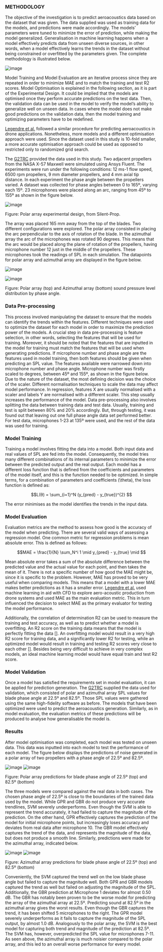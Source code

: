 ### METHODOLOGY
The objective of the investigation is to predict aeroacoustics data based on the dataset that was given. The data supplied was used as training data for the models, and predictions were made accordingly. The models’ parameters were tuned to minimize the error of prediction, while making the model generalized. Generalisation in machine learning happens when a model effectively predicts data from unseen diverse sources, in other words, when a model effectively learns the trends in the dataset without being constrained or overfitted by the parameters given. The complete methodology is illustrated below.


![image](assets/methodology.svg)


Model Training and Model Evaluation are an iterative process since they are repeated in order to minimize MAE and to match the training and test R2 scores. Model Optimisation is explained in the following section, as it is part of the Experimental Design. It could be implied that the models are optimised once they perform accurate predictions on the test data. Then, the validation data can be used in the model to verify the model’s ability to generalize well on unseen data. In cases where the model does not make good predictions on the validation data, then the model training and optimizing parameters have to be redefined.

[Legendre et al.](https://www.researchgate.net/publication/353771519_A_machine_learning-based_methodology_for_computational_aeroacoustics_predictions_of_multi-propeller_drones) followed a similar procedure for predicting aeroacoustics in drone applications. Nonetheless, more models and a different optimisation approach were used. Since the dataset used in this study is 10-fold smaller, a more accurate optimisation approach could be used as opposed to restricted only to randomized grid search.

The [G2TRC](https://www.nottingham.ac.uk/research/groups/gas-turbine-and-transmissions-centre/contact.aspx) provided the data used in this study. Two adjacent propellers from the NASA X-57 Maxwell were simulated using Ansys Fluent. The experiments were run under the following conditions: 12 ms-1 flow speed, 6500 rpm propellers, 9 mm diameter propellers, and 4 mm axial tip distance. In each experiment the phase angle between the propellers varied. A dataset was collected for phase angles between 0 to 165º, varying each 15º. 23 microphones were placed along an arc, ranging from 45º to 155º as shown in the figure below.

![image](assets/microphone_array_silentprop.png)

Figure: Polar array experimental design, from Silent-Prop.

The array was placed 165 mm away from the top of the blades. Two different configurations were explored. The polar array consisted in placing the arc perpendicular to the axis of rotation of the blade. In the azimuthal array the arc of the microphones was rotated 90 degrees. This means that the arc would be placed along the plane of rotation of the propellers, having microphone number 12 just in the middle of the propellers. These microphones took the readings of SPL in each simulation. The datapoints for polar array and azimuthal array are displayed in the figure below. 

 ![image](assets/polar_array.png) 

 ![image](assets/azimuthal_array.png)

Figure: Polar array (top) and Azimuthal array (bottom) sound pressure level distribution by phase angle.

### Data Pre-processing
This process involved manipulating the dataset to ensure that the models can identify the trends within the features. Different techniques were used to optimize the dataset for each model in order to maximize the prediction power of the models. A crucial step in data pre-processing is feature selection, in other words, selecting the features that will be used for training. Moreover, it should be noted that the features that are inputted in the model for training must match the features that will be used when generating predictions. If microphone number and phase angle are the features used in model training, then both features should be given when predicting an SPL value. The features available were narrowed down into microphone number and phase angle. Microphone number was firstly scaled to degrees, between 45º and 155º, as shown in the figure below.
Due to the nature of the dataset, the most defining decision was the choice of the scaler. Different normalisation techniques to scale the data may affect model performance. In regression, features X are usually normalised with a scaler and labels Y are normalised with a different scaler. This step usually increases the performance of the model. Data pre-processing also involves splitting the data between training data and test data. Usually, training and test is split between 80% and 20% accordingly. But, through testing, it was found out that leaving out one full phase angle data set performed better. For test data, microphones 1-23 at 135º were used, and the rest of the data was used for training.

### Model Training
Training a model involves fitting the data into a model. Both input data and real values of SPL are fed into the model. Consequently, the model tries many different combinations of its internal parameters to minimize the error between the predicted output and the real output. Each model has a different loss function that is defined from the coefficients and parameters of the model itself, and this is the function needed to be optimized. In simple terms, for a combination of parameters and coefficients (\theta), the loss function is defined as:

```math
L(θ) = \sum_{i=1}^N  (y_{pred} - y_{true})^{2} 
```


The error minimises as the model identifies the trends in the input data.

### Model Evaluation
Evaluation metrics are the method to assess how good is the accuracy of the model when predicting. There are several valid ways of assessing a regression model. One common metric for regression problems is mean absolute error. This is defined as follows:

```math
MAE =  \frac{1}{N}  \sum_N^i 1  \mid y_{pred} - y_{true} \mid 
```

Mean absolute error takes a sum of the absolute difference between the predicted value and the actual value for each point, and then takes the mean of it. There is not a specific number of how good the MAE might be, since it is specific to the problem. However, MAE has proved to be very useful when comparing models. This means that a model with a lower MAE makes better predictions as it has a smaller error. [Legendre et al.](https://www.researchgate.net/publication/353771519_A_machine_learning-based_methodology_for_computational_aeroacoustics_predictions_of_multi-propeller_drones) used machine learning in aid with CFD to explore aero-acoustic production from drone systems and used MAE as the main evaluation metric. This in turn influenced the decision to select MAE as the primary evaluator for testing the model performance.

Additionally, the correlation of determination R2 can be used to measure the training and test accuracy, as well as to predict whether a model is overfitting. An R2 score on the training data means that the model is perfectly fitting the data []. An overfitting model would result in a very high R2 score for training data, and a significantly lower R2 for testing, while an optimized model would result in training and testing R2 scores very close to each other []. Besides being very difficult to achieve in very complex models, an ideal machine learning model would have equal train and test R2 score.

### Model Validation
Once a model has satisfied the requirements set in model evaluation, it can be applied for prediction generation. The [G2TRC](https://www.nottingham.ac.uk/research/groups/gas-turbine-and-transmissions-centre/contact.aspx) supplied the data used for validation, which consisted of polar and azimuthal array SPL values for blade phase angle at 22.5º and 82.5º. Those SPL values were gathered using the same high-fidelity software as before. The models that have been optimized were used to predict the aeroacoustics generation. Similarly, as in model evaluation, the evaluation metrics of these predictions will be produced to analyse how generalisable the model is.


### Results
After model optimisation was completed, each model was tested on unseen data. This data was inputted into each model to test the performance of each model. The figure below displays the predictions of noise generated in a polar array of two propellers with a phase angle of 22.5º and 82.5º. 

![image](assets/results_poli_22.png)
![image](assets/results_poli_82.png)

Figure: Polar array predictions for blade phase angle of 22.5º (top) and 82.5º (bottom) 

The three models were compared against the real data in both cases. The chosen phase angle of 22.5º is close to the boundaries of the trained data used by the model. While GPR and GBR do not produce very accurate trendlines, SVM severely underperforms. Even though the SVM is able to represent the trend accurately, it had failed to capture the magnitude of the prediction. On the other hand, GPR effectively captures the prediction of the model for initial microphone points, but increasingly loses accuracy and deviates from real data after microphone 10. The GBR model effectively captures the trend of the data, and represents the magnitude of the data, but does not produce a smooth line.
Similarly, predictions were made for the azimuthal array, indicated below.

![image](assets/results_azi_22.png)
![image](assets/results_azi_82.png)

Figure: Azimuthal array predictions for blade phase angle of 22.5º (top) and 82.5º (bottom)

Conveniently, the SVM captured the trend well on the low blade phase angle but failed to capture the magnitude well. Both GPR and GBR models captured the trend as well but failed on adjusting the magnitude of the SPL. Additionally, the GBR prediction at Microphone 1 deviates for almost 0.50 dB. The GBR has notably been proven to be the worse model for predicting the array of the azimuthal array at 22.5º.
Predicting sound at 82.5º in the azimuthal array gives the worst results. Even though the GBR captures the trend, it has been shifted 5 microphones to the right. The GPR model severely underperforms as it fails to capture the magnitude of the SPL output, by almost 1.0 dB. Analogously to the polar array, the SVM is the best model for capturing both trend and magnitude of the prediction at 82.5º. The SVM has, however, overpredicted the SPL value for microphones 7-11. As seen above, the azimuthal array is much noisier compared to the polar array, and this led to an overall worse performance for every model.